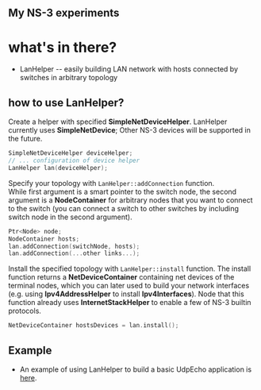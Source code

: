 ## My NS-3 experiments

# what's in there?

* LanHelper -- easily building LAN network with hosts connected by switches in arbitrary topology

## how to use LanHelper?
Create a helper with specified **SimpleNetDeviceHelper**. 
LanHelper currently uses **SimpleNetDevice**; Other NS-3 devices will be supported in the future.  
```cpp
SimpleNetDeviceHelper deviceHelper;
// ... configuration of device helper
LanHelper lan(deviceHelper);
```
Specify your topology with `LanHelper::addConnection` function.  
While first argument is a smart pointer to the switch node, the second argument is a **NodeContainer** for arbitrary nodes that you want to connect to the switch (you can connect a switch to other switches by including switch node in the second argument).  
```cpp
Ptr<Node> node;
NodeContainer hosts;
lan.addConnection(switchNode, hosts);
lan.addConnection(...other links...);
```
Install the specified topology with `LanHelper::install` function.
The install function returns a **NetDeviceContainer** containing net devices of the terminal nodes, which you can later used to build your network interfaces (e.g. using **Ipv4AddressHelper** to install **Ipv4Interfaces**). Node that this function already uses **InternetStackHelper** to enable a few of NS-3 builtin protocols.
```cpp
NetDeviceContainer hostsDevices = lan.install();
```

## Example  
* An example of using LanHelper to build a basic UdpEcho application is [here](https://github.com/DSrcl/ns3-scratch/blob/master/lan/lan.cc).